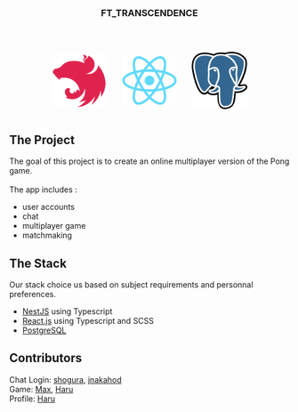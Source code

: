 <div id="top"></div>

<!-- PROJECT LOGO -->
<br />
<div align="center">
  <h3 align="center">FT_TRANSCENDENCE</h3>

  <p align="center">
    <br />
    <div style="display: flex; justify-content: center; align-items: center;">
        <img src="./assets/nestjs.logo.svg" style="width: 100px; margin: 13px;">
        <img src="./assets/reactjs.logo.png" style="width: 100px; margin: 13px;">
        <img src="./assets/postgresql.logo.svg" style="width: 100px; margin: 13px;">
    </div>
  </p>
</div>

<!-- ABOUT THE PROJECT -->
## The Project
The goal of this project is to create an online multiplayer version of the Pong game.
<br/>
<br/>
The app includes : 
* user accounts
* chat
* multiplayer game
* matchmaking

## The Stack

Our stack choice us based on subject requirements and personnal preferences.

* [NestJS](https://nestjs.com/) using Typescript
* [React.js](https://reactjs.org/) using Typescript and SCSS
* [PostgreSQL](https://www.postgresql.org/)

## Contributors
Chat Login: [shogura](https://github.com/Shuta-syd), [jnakahod](https://github.com/public-jun)  
Game: [Max](https://github.com/kny-i), [Haru](https://github.com/Jack-in-42Tokyo)  
Profile: [Haru](https://github.com/Jack-in-42Tokyo)
